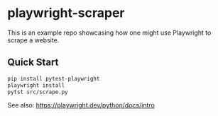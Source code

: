 # playwright-scraper

This is an example repo showcasing how one might use Playwright to scrape a website.

## Quick Start

```bash
pip install pytest-playwright
playwright install
pytst src/scrape.py
```

See also: https://playwright.dev/python/docs/intro
